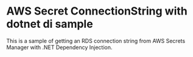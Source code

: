 # AWS Secret ConnectionString with dotnet di sample

This is a sample of getting an RDS connection string from AWS Secrets Manager with .NET Dependency Injection.
